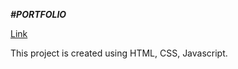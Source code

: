 ***#PORTFOLIO***

[Link](portfolio.github.io)

This project is created using HTML, CSS, Javascript.
